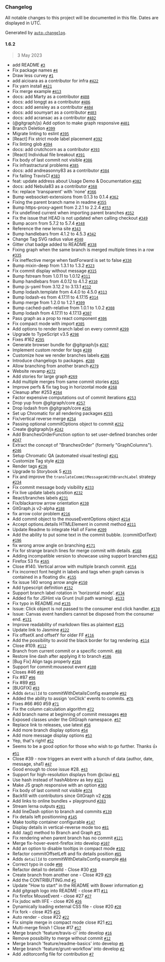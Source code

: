 ### Changelog

All notable changes to this project will be documented in this file. Dates are displayed in UTC.

Generated by [`auto-changelog`](https://github.com/CookPete/auto-changelog).

#### 1.6.2

> 3 May 2023

- add README [`#3`](https://github.com/dolthub/gitgraph.js/pull/3)
- Fix package names [`#4`](https://github.com/dolthub/gitgraph.js/pull/4)
- Draw less curvey [`#1`](https://github.com/dolthub/gitgraph.js/pull/1)
- add aicioara as a contributor for infra [`#422`](https://github.com/dolthub/gitgraph.js/pull/422)
- Fix yarn install [`#421`](https://github.com/dolthub/gitgraph.js/pull/421)
- Fix merge example [`#413`](https://github.com/dolthub/gitgraph.js/pull/413)
- docs: add Marty as a contributor [`#408`](https://github.com/dolthub/gitgraph.js/pull/408)
- docs: add longgt as a contributor [`#406`](https://github.com/dolthub/gitgraph.js/pull/406)
- docs: add aensley as a contributor [`#404`](https://github.com/dolthub/gitgraph.js/pull/404)
- docs: add soumyart as a contributor [`#403`](https://github.com/dolthub/gitgraph.js/pull/403)
- docs: add acransac as a contributor [`#402`](https://github.com/dolthub/gitgraph.js/pull/402)
- (@gitgraph/js) Add option to make graph responsive [`#401`](https://github.com/dolthub/gitgraph.js/pull/401)
- Branch Deletion [`#399`](https://github.com/dolthub/gitgraph.js/pull/399)
- Migrate linting to eslint [`#395`](https://github.com/dolthub/gitgraph.js/pull/395)
- [React] Fix strict mode label placement [`#392`](https://github.com/dolthub/gitgraph.js/pull/392)
- Fix linting glob [`#394`](https://github.com/dolthub/gitgraph.js/pull/394)
- docs: add crutchcorn as a contributor [`#393`](https://github.com/dolthub/gitgraph.js/pull/393)
- [React] Individual file breakout [`#391`](https://github.com/dolthub/gitgraph.js/pull/391)
- Fix body of last commit not visible [`#386`](https://github.com/dolthub/gitgraph.js/pull/386)
- Fix infrastractural problems [`#385`](https://github.com/dolthub/gitgraph.js/pull/385)
- docs: add andreasonny83 as a contributor [`#384`](https://github.com/dolthub/gitgraph.js/pull/384)
- Fix failing TravisCI [`#383`](https://github.com/dolthub/gitgraph.js/pull/383)
- feat: update address about Usage Demo & Documentation [`#382`](https://github.com/dolthub/gitgraph.js/pull/382)
- docs: add Nebula83 as a contributor [`#368`](https://github.com/dolthub/gitgraph.js/pull/368)
- fix: replace 'transparent' with 'none' [`#366`](https://github.com/dolthub/gitgraph.js/pull/366)
- Bump websocket-extensions from 0.1.3 to 0.1.4 [`#362`](https://github.com/dolthub/gitgraph.js/pull/362)
- Fixing the parent branch name in readme [`#355`](https://github.com/dolthub/gitgraph.js/pull/355)
- Bump https-proxy-agent from 2.2.1 to 2.2.4 [`#353`](https://github.com/dolthub/gitgraph.js/pull/353)
- Fix undefined current when importing parent branches [`#352`](https://github.com/dolthub/gitgraph.js/pull/352)
- Fix the issue that HEAD is not updated when calling checkout [`#349`](https://github.com/dolthub/gitgraph.js/pull/349)
- Bump acorn from 5.7.2 to 5.7.4 [`#348`](https://github.com/dolthub/gitgraph.js/pull/348)
- Reference the new lerna site [`#343`](https://github.com/dolthub/gitgraph.js/pull/343)
- Bump handlebars from 4.1.2 to 4.5.3 [`#342`](https://github.com/dolthub/gitgraph.js/pull/342)
- Change Tag SVG radius value [`#340`](https://github.com/dolthub/gitgraph.js/pull/340)
- Gitter chat badge added to README [`#338`](https://github.com/dolthub/gitgraph.js/pull/338)
- Fixing graph when the same branch is merged multiple times in a row [`#335`](https://github.com/dolthub/gitgraph.js/pull/335)
- Fix ineffective merge when fastForward is set to false [`#330`](https://github.com/dolthub/gitgraph.js/pull/330)
- Bump mixin-deep from 1.3.1 to 1.3.2 [`#323`](https://github.com/dolthub/gitgraph.js/pull/323)
- Fix commit display without message [`#315`](https://github.com/dolthub/gitgraph.js/pull/315)
- Bump fstream from 1.0.11 to 1.0.12 [`#311`](https://github.com/dolthub/gitgraph.js/pull/311)
- Bump handlebars from 4.0.12 to 4.1.2 [`#310`](https://github.com/dolthub/gitgraph.js/pull/310)
- Bump js-yaml from 3.12.2 to 3.13.1 [`#312`](https://github.com/dolthub/gitgraph.js/pull/312)
- Bump lodash.template from 4.4.0 to 4.5.0 [`#313`](https://github.com/dolthub/gitgraph.js/pull/313)
- Bump lodash-es from 4.17.11 to 4.17.15 [`#314`](https://github.com/dolthub/gitgraph.js/pull/314)
- Bump merge from 1.2.0 to 1.2.1 [`#309`](https://github.com/dolthub/gitgraph.js/pull/309)
- Bump cached-path-relative from 1.0.1 to 1.0.2 [`#308`](https://github.com/dolthub/gitgraph.js/pull/308)
- Bump lodash from 4.17.11 to 4.17.13 [`#307`](https://github.com/dolthub/gitgraph.js/pull/307)
- Pass graph as a prop to react component [`#306`](https://github.com/dolthub/gitgraph.js/pull/306)
- Fix compact mode with import [`#305`](https://github.com/dolthub/gitgraph.js/pull/305)
- Add options to render branch label on every commit [`#299`](https://github.com/dolthub/gitgraph.js/pull/299)
- Upgrade to TypeScript v3.5 [`#298`](https://github.com/dolthub/gitgraph.js/pull/298)
- Fixes #162 [`#295`](https://github.com/dolthub/gitgraph.js/pull/295)
- Generate browser bundle for @gitgraph/js [`#287`](https://github.com/dolthub/gitgraph.js/pull/287)
- Implement custom render for tags [`#289`](https://github.com/dolthub/gitgraph.js/pull/289)
- Customize how we render branches labels [`#286`](https://github.com/dolthub/gitgraph.js/pull/286)
- Introduce changelogs to packages. [`#280`](https://github.com/dolthub/gitgraph.js/pull/280)
- Allow branching from another branch [`#279`](https://github.com/dolthub/gitgraph.js/pull/279)
- Website revamp [`#272`](https://github.com/dolthub/gitgraph.js/pull/272)
- Add stories for large graph [`#269`](https://github.com/dolthub/gitgraph.js/pull/269)
- Add multiple merges from same commit stories [`#265`](https://github.com/dolthub/gitgraph.js/pull/265)
- Improve perfs & fix tag bug in horizontal mode [`#268`](https://github.com/dolthub/gitgraph.js/pull/268)
- Cleanup after #253 [`#264`](https://github.com/dolthub/gitgraph.js/pull/264)
- Factor expensive computations out of commit iterations [`#253`](https://github.com/dolthub/gitgraph.js/pull/253)
- Drop yup from @gitgraph/core [`#257`](https://github.com/dolthub/gitgraph.js/pull/257)
- Drop lodash from @gitgraph/core [`#256`](https://github.com/dolthub/gitgraph.js/pull/256)
- Set up Chromatic for all rendering packages [`#255`](https://github.com/dolthub/gitgraph.js/pull/255)
- Fix/vertical reverse merge [`#254`](https://github.com/dolthub/gitgraph.js/pull/254)
- Passing optional commitOptions object to commit [`#252`](https://github.com/dolthub/gitgraph.js/pull/252)
- Create @gitgraph/js [`#242`](https://github.com/dolthub/gitgraph.js/pull/242)
- Add BranchesOrderFunction option to set user-defined branches order [`#247`](https://github.com/dolthub/gitgraph.js/pull/247)
- Extract the concept of "BranchesOrder" (formerly "GraphColumns"). [`#246`](https://github.com/dolthub/gitgraph.js/pull/246)
- Setup Chromatic QA (automated visual testing) [`#241`](https://github.com/dolthub/gitgraph.js/pull/241)
- Customize Tag style [`#239`](https://github.com/dolthub/gitgraph.js/pull/239)
- Render tags [`#236`](https://github.com/dolthub/gitgraph.js/pull/236)
- Upgrade to Storybook 5 [`#235`](https://github.com/dolthub/gitgraph.js/pull/235)
- Fix and improve the `translateCommitMessagesWithBranchLabel` strategy [`#234`](https://github.com/dolthub/gitgraph.js/pull/234)
- Fix commit message body visibility [`#233`](https://github.com/dolthub/gitgraph.js/pull/233)
- Fix live update labels position [`#232`](https://github.com/dolthub/gitgraph.js/pull/232)
- React/branches labels [`#231`](https://github.com/dolthub/gitgraph.js/pull/231)
- Fix/blackarrow arrow orientation [`#230`](https://github.com/dolthub/gitgraph.js/pull/230)
- GitGraph.js v2-alpha [`#188`](https://github.com/dolthub/gitgraph.js/pull/188)
- fix arrow color problem [`#216`](https://github.com/dolthub/gitgraph.js/pull/216)
- Add commit object to the mouseEventOptions object [`#214`](https://github.com/dolthub/gitgraph.js/pull/214)
- Accept options.details HTMLElement in commit method [`#211`](https://github.com/dolthub/gitgraph.js/pull/211)
- Update Readme to integrate Hall of Fame [`#209`](https://github.com/dolthub/gitgraph.js/pull/209)
- Add the ability to put some text in the commit bubble. (commitDotText) [`#196`](https://github.com/dolthub/gitgraph.js/pull/196)
- fix wrong arrow angle on branching [`#171`](https://github.com/dolthub/gitgraph.js/pull/171)
- Fix for strange branch lines for merge commit with details. [`#168`](https://github.com/dolthub/gitgraph.js/pull/168)
- Adding incompatible version to showcase using support branches [`#163`](https://github.com/dolthub/gitgraph.js/pull/163)
- Firefox 53 fix [`#165`](https://github.com/dolthub/gitgraph.js/pull/165)
- Close #140. Vertical arrow with multiple branch commit. [`#154`](https://github.com/dolthub/gitgraph.js/pull/154)
- Fix incorrect font height in labels and tags when graph canvas is contained in a floating div. [`#155`](https://github.com/dolthub/gitgraph.js/pull/155)
- fix issue 140 wrong arrow angle [`#150`](https://github.com/dolthub/gitgraph.js/pull/150)
- Add typescript definition [`#152`](https://github.com/dolthub/gitgraph.js/pull/152)
- Support branch label rotation in 'horizontal mode'. [`#134`](https://github.com/dolthub/gitgraph.js/pull/134)
- Added fix for JSHint via Grunt (null path warning). [`#133`](https://github.com/dolthub/gitgraph.js/pull/133)
- Fix typo in README.md [`#135`](https://github.com/dolthub/gitgraph.js/pull/135)
- Issue: Click object is not passed to the consumer end click handler. [`#130`](https://github.com/dolthub/gitgraph.js/pull/130)
- Issue: Canvas event handlers cannot be disposed from the consumer end. [`#131`](https://github.com/dolthub/gitgraph.js/pull/131)
- Improve readability of markdown files as plaintext [`#125`](https://github.com/dolthub/gitgraph.js/pull/125)
- Update link to Jasmine [`#122`](https://github.com/dolthub/gitgraph.js/pull/122)
- Fix offsetX and offsetY for older FF [`#116`](https://github.com/dolthub/gitgraph.js/pull/116)
- Add the possibility to avoid the black border for tag rendering. [`#114`](https://github.com/dolthub/gitgraph.js/pull/114)
- Close #109. [`#112`](https://github.com/dolthub/gitgraph.js/pull/112)
- Branch from current commit or a specific commit. [`#88`](https://github.com/dolthub/gitgraph.js/pull/88)
- Restore line dash after applying it to branch [`#106`](https://github.com/dolthub/gitgraph.js/pull/106)
- [Bug Fix] Align tags properly [`#104`](https://github.com/dolthub/gitgraph.js/pull/104)
- Support for commit:mouseout event [`#100`](https://github.com/dolthub/gitgraph.js/pull/100)
- Closes #46 [`#99`](https://github.com/dolthub/gitgraph.js/pull/99)
- Fix #87 [`#96`](https://github.com/dolthub/gitgraph.js/pull/96)
- Fix #89 [`#95`](https://github.com/dolthub/gitgraph.js/pull/95)
- [BUGFIX] [`#93`](https://github.com/dolthub/gitgraph.js/pull/93)
- Adds `detailId` to commitWithDetailsConfig example [`#92`](https://github.com/dolthub/gitgraph.js/pull/92)
- Added the ability to assign 'onClick' events to commits. [`#76`](https://github.com/dolthub/gitgraph.js/pull/76)
- Fixes #66 #60 #59 [`#71`](https://github.com/dolthub/gitgraph.js/pull/71)
- Fix the column calculation algorithm [`#72`](https://github.com/dolthub/gitgraph.js/pull/72)
- Add branch name at beginning of commit messages [`#69`](https://github.com/dolthub/gitgraph.js/pull/69)
- Exposed classes under the GitGraph namespace. [`#57`](https://github.com/dolthub/gitgraph.js/pull/57)
- Replace link to releases, use latest [`#56`](https://github.com/dolthub/gitgraph.js/pull/56)
- Add more branch display options [`#54`](https://github.com/dolthub/gitgraph.js/pull/54)
- Add more message display options [`#53`](https://github.com/dolthub/gitgraph.js/pull/53)
- Yep, that's right! [`#52`](https://github.com/dolthub/gitgraph.js/pull/52)
- Seems to be a good option for those who wish to go further. Thanks :+1: [`#51`](https://github.com/dolthub/gitgraph.js/pull/51)
- Close #39 - now triggers an event with a bunch of data (author, date, message, sha1) [`#47`](https://github.com/dolthub/gitgraph.js/pull/47)
- Good enough to close issue #28. [`#43`](https://github.com/dolthub/gitgraph.js/pull/43)
- Support for high-resolution displays from @claui [`#41`](https://github.com/dolthub/gitgraph.js/pull/41)
- Use hash instead of hashAbbrev as key [`#321`](https://github.com/dolthub/gitgraph.js/issues/321)
- Make JS graph responsive with an option [`#303`](https://github.com/dolthub/gitgraph.js/issues/303)
- Fix body of last commit not visible [`#374`](https://github.com/dolthub/gitgraph.js/issues/374)
- Backfill with contributors since GitGraph v2 [`#296`](https://github.com/dolthub/gitgraph.js/issues/296)
- Add links to online bundles + playground [`#283`](https://github.com/dolthub/gitgraph.js/issues/283)
- Stream lerna outputs [`#281`](https://github.com/dolthub/gitgraph.js/issues/281)
- Add lineDash option to branch and commits [`#139`](https://github.com/dolthub/gitgraph.js/issues/139)
- Fix details left positionning [`#145`](https://github.com/dolthub/gitgraph.js/issues/145)
- Make tooltip container configurable [`#147`](https://github.com/dolthub/gitgraph.js/issues/147)
- Display details in vertical-reverse mode too [`#81`](https://github.com/dolthub/gitgraph.js/issues/81)
- Add .tag() method to Branch and Graph [`#75`](https://github.com/dolthub/gitgraph.js/issues/75)
- Fix rendering when parent branch has no commit [`#121`](https://github.com/dolthub/gitgraph.js/issues/121)
- Merge fix-hover-event-firefox into develop [`#107`](https://github.com/dolthub/gitgraph.js/issues/107)
- Add an option to disable tooltips in compact mode [`#102`](https://github.com/dolthub/gitgraph.js/issues/102)
- Refactor commitOffsetLeft and fix details position [`#85`](https://github.com/dolthub/gitgraph.js/issues/85)
- Adds `detailId` to commitWithDetailsConfig example [`#84`](https://github.com/dolthub/gitgraph.js/issues/84)
- Correct typo in code [`#90`](https://github.com/dolthub/gitgraph.js/issues/90)
- Refactor detail to detailId - Close #30 [`#30`](https://github.com/dolthub/gitgraph.js/issues/30)
- Create branch from another one - Close #29 [`#29`](https://github.com/dolthub/gitgraph.js/issues/29)
- Add the CONTRIBUTING.md [`#1`](https://github.com/dolthub/gitgraph.js/issues/1)
- Update "How to start" in the README with Bower information [`#3`](https://github.com/dolthub/gitgraph.js/issues/3)
- Add gitgraph logo into README - close #11 [`#11`](https://github.com/dolthub/gitgraph.js/issues/11)
- Fix firefox MouseEvent - close #27 [`#27`](https://github.com/dolthub/gitgraph.js/issues/27)
- Fix jsdoc with IIFE - close #26 [`#26`](https://github.com/dolthub/gitgraph.js/issues/26)
- Dynamically loading external CSS file - close #20 [`#20`](https://github.com/dolthub/gitgraph.js/issues/20)
- Fix fork - close #25 [`#25`](https://github.com/dolthub/gitgraph.js/issues/25)
- Auto render - close #22 [`#22`](https://github.com/dolthub/gitgraph.js/issues/22)
- Fix simple merge in compact mode close #21 [`#21`](https://github.com/dolthub/gitgraph.js/issues/21)
- Multi-merge finish ! Close #17 [`#17`](https://github.com/dolthub/gitgraph.js/issues/17)
- Merge branch 'feature/travis-ci' into develop [`#16`](https://github.com/dolthub/gitgraph.js/issues/16)
- Remove possibility to merge without commit [`#12`](https://github.com/dolthub/gitgraph.js/issues/12)
- Merge branch 'feature/readme-basics' into develop [`#6`](https://github.com/dolthub/gitgraph.js/issues/6)
- Merge branch 'feature/grunt-workflow' into develop [`#2`](https://github.com/dolthub/gitgraph.js/issues/2)
- Add .editorconfig file for contribution [`#7`](https://github.com/dolthub/gitgraph.js/issues/7)
